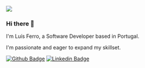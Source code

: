 ![](https://komarev.com/ghpvc/?username=luferro&style=for-the-badge)

### Hi there 👋
I'm Luís Ferro, a Software Developer based in Portugal. 

I'm passionate and eager to expand my skillset.

[![Github Badge](https://img.shields.io/badge/-Github-grey?style=for-the-badge&logo=Github)](https://github.com/luferro)
[![Linkedin Badge](https://img.shields.io/badge/-LinkedIn-blue?style=for-the-badge&logo=LinkedIn)](https://www.linkedin.com/in/luis-ferro/)
